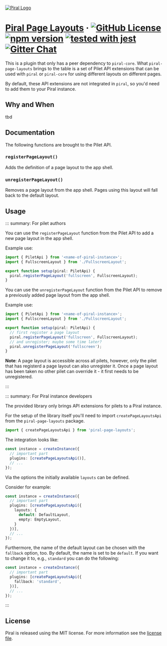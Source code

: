 [![Piral Logo](https://github.com/smapiot/piral/raw/main/docs/assets/logo.png)](https://piral.io)

# [Piral Page Layouts](https://piral.io) &middot; [![GitHub License](https://img.shields.io/badge/license-MIT-blue.svg)](https://github.com/smapiot/piral/blob/main/LICENSE) [![npm version](https://img.shields.io/npm/v/piral-page-layouts.svg?style=flat)](https://www.npmjs.com/package/piral-page-layouts) [![tested with jest](https://img.shields.io/badge/tested_with-jest-99424f.svg)](https://jestjs.io) [![Gitter Chat](https://badges.gitter.im/gitterHQ/gitter.png)](https://gitter.im/piral-io/community)

This is a plugin that only has a peer dependency to `piral-core`. What `piral-page-layouts` brings to the table is a set of Pilet API extensions that can be used with `piral` or `piral-core` for using different layouts on different pages.

By default, these API extensions are not integrated in `piral`, so you'd need to add them to your Piral instance.

## Why and When

tbd

## Documentation

The following functions are brought to the Pilet API.

### `registerPageLayout()`

Adds the definition of a page layout to the app shell.

### `unregisterPageLayout()`

Removes a page layout from the app shell. Pages using this layout will fall back to the default layout.

## Usage

::: summary: For pilet authors

You can use the `registerPageLayout` function from the Pilet API to add a new page layout in the app shell.

Example use:

```ts
import { PiletApi } from '<name-of-piral-instance>';
import { FullscreenLayout } from './FullscreenLayout';

export function setup(piral: PiletApi) {
  piral.registerPageLayout('fullscreen', FullscreenLayout);
}
```

You can use the `unregisterPageLayout` function from the Pilet API to remove a previously added page layout from the app shell.

Example use:

```ts
import { PiletApi } from '<name-of-piral-instance>';
import { FullscreenLayout } from './FullscreenLayout';

export function setup(piral: PiletApi) {
  // first register a page layout
  piral.registerPageLayout('fullscreen', FullscreenLayout);
  // and unregister; maybe some time later?
  piral.unregisterPageLayout('fullscreen');
}
```

**Note**: A page layout is accessible across all pilets, however, only the pilet that has registerd a page layout can also unregister it. Once a page layout has been taken no other pilet can override it - it first needs to be unregistered.

:::

::: summary: For Piral instance developers

The provided library only brings API extensions for pilets to a Piral instance.

For the setup of the library itself you'll need to import `createPageLayoutsApi` from the `piral-page-layouts` package.

```ts
import { createPageLayoutsApi } from 'piral-page-layouts';
```

The integration looks like:

```ts
const instance = createInstance({
  // important part
  plugins: [createPageLayoutsApi()],
  // ...
});
```

Via the options the initially available `layouts` can be defined.

Consider for example:

```ts
const instance = createInstance({
  // important part
  plugins: [createPageLayoutsApi({
    layouts: {
      default: DefaultLayout,
      empty: EmptyLayout,
    }
  })],
  // ...
});
```

Furthermore, the name of the default layout can be chosen with the `fallback` option, too. By default, the name is set to be `default`. If you want to change it to, e.g., `standard` you can do the following:

```ts
const instance = createInstance({
  // important part
  plugins: [createPageLayoutsApi({
    fallback: 'standard',
  })],
  // ...
});
```

:::

## License

Piral is released using the MIT license. For more information see the [license file](./LICENSE).

